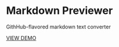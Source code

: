 # Markdown Previewer

GithHub-flavored markdown text converter

<a href="https://ij-markdown-previewer.herokuapp.com/">VIEW DEMO</a>